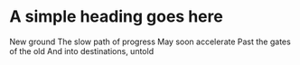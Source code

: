 <head>
<title>Crashing Innovation</title>
</head>

<body>
<h1>A simple heading goes here</h1>

New ground
The slow path of progress
May soon accelerate
Past the gates of the old
And into destinations, untold

